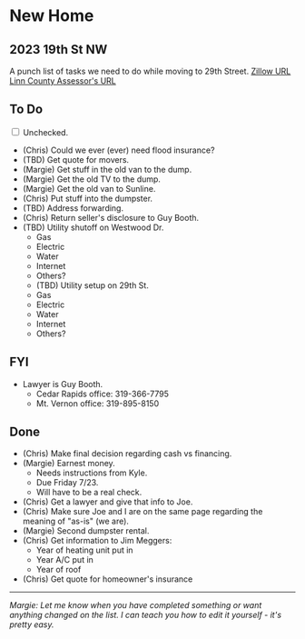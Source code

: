 # New Home

## 2023 19th St NW

A punch list of tasks we need to do while moving to 29th Street.
[Zillow URL](https://www.zillow.com/homedetails/2023-29th-St-NW-Cedar-Rapids-IA-52405/113103384_zpid/)
[Linn County Assessor's URL](https://cedarrapids.iowaassessors.com/parcel.php?gid=869303) 

## To Do

<div>
  <input type="checkbox" name="uchk">
  <label for="uchk">Unchecked.</label>
</div>

- (Chris) Could we ever (ever) need flood insurance?
- (TBD) Get quote for movers.
- (Margie) Get stuff in the old van to the dump.
- (Margie) Get the old TV to the dump.
- (Margie) Get the old van to Sunline.
- (Chris) Put stuff into the dumpster.
- (TBD) Address forwarding.
- (Chris) Return seller's disclosure to Guy Booth.
- (TBD) Utility shutoff on Westwood Dr.
  - Gas
  - Electric
  - Water
  - Internet
  - Others?
  - (TBD) Utility setup on 29th St.
  - Gas
  - Electric
  - Water
  - Internet
  - Others?

## FYI

- Lawyer is Guy Booth.
  - Cedar Rapids office: 319-366-7795
  - Mt. Vernon office: 319-895-8150

## Done

- (Chris) Make final decision regarding cash vs financing.
- (Margie) Earnest money.
  - Needs instructions from Kyle.
  - Due Friday 7/23.
  - Will have to be a real check.
- (Chris) Get a lawyer and give that info to Joe.
- (Chris) Make sure Joe and I are on the same page regarding the meaning of "as-is" (we are).
- (Margie) Second dumpster rental.
- (Chris) Get information to Jim Meggers:
  - Year of heating unit put in
  - Year A/C put in
  - Year of roof
- (Chris) Get quote for homeowner's insurance

---

_Margie: Let me know when you have completed something or want anything changed on the list. I can teach you how to edit it yourself - it's pretty easy._
